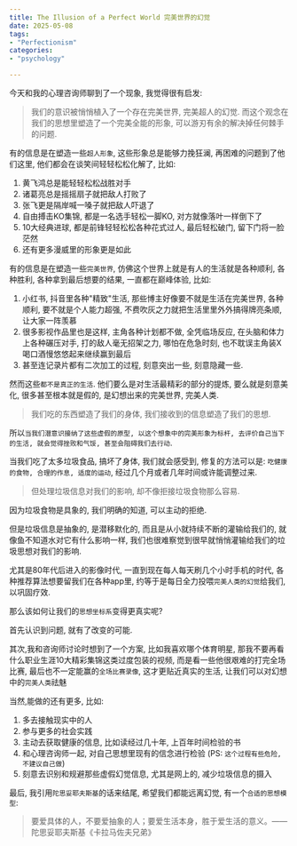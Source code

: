 ```yaml
---
title: The Illusion of a Perfect World 完美世界的幻觉
date: 2025-05-08
tags:
- "Perfectionism"
categories:
- "psychology"

---
```


今天和我的心理咨询师聊到了一个现象, 我觉得很有启发:

> 我们的意识被悄悄植入了一个存在完美世界, 完美超人的幻觉. 而这个观念在我们的思想里塑造了一个完美全能的形象, 可以游刃有余的解决掉任何棘手的问题.

有的信息是在塑造一些`超人形象`, 这些形象总是能够力挽狂澜, 再困难的问题到了他们这里, 他们都会在谈笑间轻轻松松化解了, 比如:

1. 黄飞鸿总是能轻轻松松战胜对手
2. 诸葛亮总是摇摇扇子就把敌人打败了
3. 张飞更是隔岸喊一嗓子就把敌人吓退了
4. 自由搏击KO集锦, 都是一名选手轻松一脚KO, 对方就像落叶一样倒下了
5. 10大经典进球, 都是前锋轻轻松松各种花式过人, 最后轻松破门, 留下门将一脸茫然
6. 还有更多漫威里的形象更是如此

有的信息是在塑造一些`完美世界`, 仿佛这个世界上就是有人的生活就是各种顺利, 各种胜利, 各种拿到最后想要的结果, 一直都在巅峰体验, 比如:

1. 小红书, 抖音里各种"精致"生活, 那些博主好像要不就是生活在完美世界, 各种顺利, 要不就是个人能力超强, 不费吹灰之力就把生活里里外外搞得牌亮条顺, 让大家一阵羡慕
2. 很多影视作品里也是这样, 主角各种计划都不做, 全凭临场反应, 在头脑和体力上各种碾压对手, 打的敌人毫无招架之力, 哪怕在危急时刻, 也不耽误主角装X喝口酒慢悠悠起来继续赢到最后
3. 甚至连记录片都有二次加工的过程, 刻意突出一些, 刻意隐藏一些.

然而这些`都不是真正的生活`. 他们要么是对生活最精彩的部分的提炼, 要么就是刻意美化, 很多甚至根本就是假的, 是幻想出来的完美世界, 完美人类.

> 我们吃的东西塑造了我们的身体, 我们接收到的信息塑造了我们的思想.

所以`当我们潜意识接纳了这些虚假的原型, 以这个想象中的完美形象为标杆, 去评价自己当下的生活, 就会觉得挫败和气馁, 甚至会阻碍我们去行动`.

当我们吃了太多垃圾食品, 搞坏了身体, 我们就会感受到, 修复的方法可以是: `吃健康的食物, 合理的作息, 适度的运动`, 经过几个月或者几年时间或许能调整过来.

> 但处理垃圾信息对我们的影响, 却不像拒接垃圾食物那么容易.

因为垃圾食物是具象的, 我们明确的知道, 可以主动的拒绝.

但是垃圾信息是抽象的, 是潜移默化的, 而且是从小就持续不断的灌输给我们的, 就像鱼不知道水对它有什么影响一样, 我们也很难察觉到很早就悄悄灌输给我们的垃圾思想对我们的影响.

尤其是80年代后进入的影像时代, 一直到现在每人每天刷几个小时手机的时代, 各种推荐算法想要留我们在各种app里, 约等于是每日全力投喂`完美人类的幻觉`给我们, 以巩固疗效.

那么该如何让我们的`思想坐标系`变得更真实呢?

首先认识到问题, 就有了改变的可能.

其次,我和咨询师讨论时想到了一个方案, 比如我喜欢哪个体育明星, 那我不要再看什么职业生涯10大精彩集锦这类过度包装的视频, 而是看一些他很艰难的打完全场比赛, 最后也不一定能赢的`全场比赛录像`, 这才更贴近真实的生活, 让我们可以对幻想中的`完美人类`祛魅

当然,能做的还有更多, 比如:

1. 多去接触现实中的人
2. 参与更多的社会实践
3. 主动去获取健康的信息, 比如读经过几十年, 上百年时间检验的书
4. 和心理咨询师一起, 对自己思想里现有的信念进行检验 (PS: `这个过程有些危险, 不建议自己做`)
5. 刻意去识别和规避那些虚假幻觉信息, 尤其是网上的, 减少垃圾信息的摄入

最后, 我引用`陀思妥耶夫斯基`的话来结尾, 希望我们都能远离幻觉, 有一个`合适的思想模型`:

> 要爱具体的人，不要爱抽象的人；要爱生活本身，胜于爱生活的意义。——陀思妥耶夫斯基《卡拉马佐夫兄弟》
